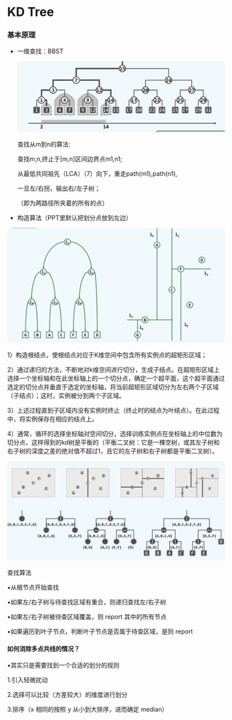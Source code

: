 # KD Tree

### 基本原理

- 一维查找：BBST
  
  ![](./Pictures/kd_1.png)
  
  查找从m到n的算法:
  
  查找m,n,终止于[m,n]区间边界点m1,n1;
  
  从最低共同祖先（LCA）（7）向下，重走path(m1),path(n1),
  
  一旦左/右拐，输出右/左子树；
  
  （即为两路径所夹着的所有的点）

- 构造算法（PPT里默认把划分点放到左边）

![](./Pictures/kd_2.png)

1）构造根结点，使根结点对应于K维空间中包含所有实例点的超矩形区域；

2）通过递归的方法，不断地对k维空间进行切分，生成子结点。在超矩形区域上选择一个坐标轴和在此坐标轴上的一个切分点，确定一个超平面，这个超平面通过选定的切分点并垂直于选定的坐标轴，将当前超矩形区域切分为左右两个子区域（子结点）；这时，实例被分到两个子区域。

3）上述过程直到子区域内没有实例时终止（终止时的结点为叶结点）。在此过程中，将实例保存在相应的结点上。

4）通常，循环的选择坐标轴对空间切分，选择训练实例点在坐标轴上的中位数为切分点，这样得到的kd树是平衡的（平衡二叉树：它是一棵空树，或其左子树和右子树的深度之差的绝对值不超过1，且它的左子树和右子树都是平衡二叉树）。

![](./Pictures/kd_3.png)

查找算法

▪从根节点开始查找

▪如果左/右子树与待查找区域有重合，则递归查找左/右子树

▪如果左/右子树被待查区域覆盖，则 report 其中的所有节点

▪如果遍历到叶子节点，判断叶子节点是否属于待查区域，是则 report

#### 如何消除多点共线的情况？

▪其实只是需要找到一个合适的划分的规则

1.引入轻微扰动

2.选择可以比较（方差较大）的维度进行划分

3.排序（x 相同的按照 y 从小到大排序，进而确定 median）
